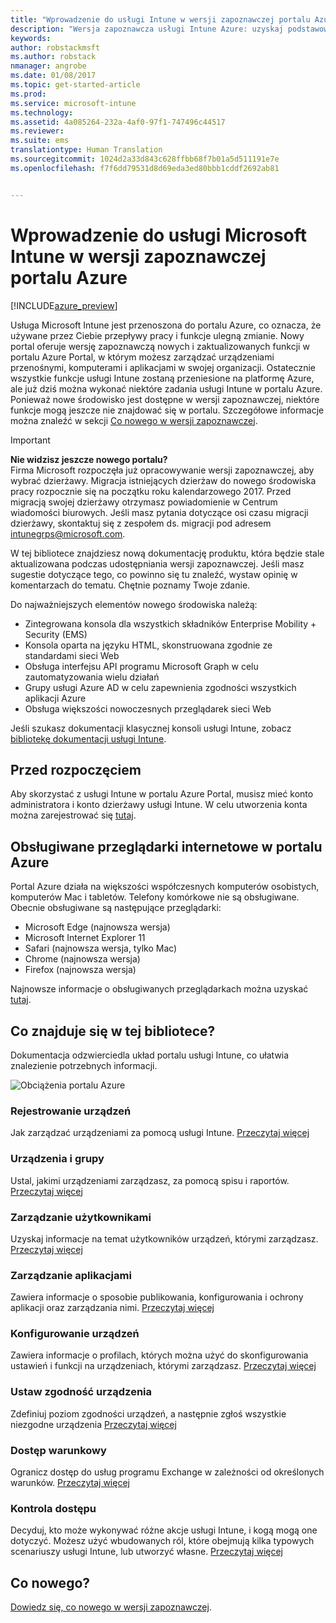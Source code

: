 ```yaml
---
title: "Wprowadzenie do usługi Intune w wersji zapoznawczej portalu Azure | Wersja zapoznawcza usługi Intune Azure | Dokumentacja firmy Microsoft"
description: "Wersja zapoznawcza usługi Intune Azure: uzyskaj podstawowe informacje o usłudze Intune w wersji zapoznawczej portalu Azure i o sposobach, w jakie może ona ułatwić zarządzanie urządzeniami."
keywords: 
author: robstackmsft
ms.author: robstack
nmanager: angrobe
ms.date: 01/08/2017
ms.topic: get-started-article
ms.prod: 
ms.service: microsoft-intune
ms.technology: 
ms.assetid: 4a085264-232a-4af0-97f1-747496c44517
ms.reviewer: 
ms.suite: ems
translationtype: Human Translation
ms.sourcegitcommit: 1024d2a33d843c628ffbb68f7b01a5d511191e7e
ms.openlocfilehash: f7f6dd79531d8d69eda3ed80bbb1cddf2692ab81


---
```



# <a name="introduction-to-microsoft-intune-in-the-azure-portal-preview"></a>Wprowadzenie do usługi Microsoft Intune w wersji zapoznawczej portalu Azure


[!INCLUDE[azure_preview](../includes/azure_preview.md)]

Usługa Microsoft Intune jest przenoszona do portalu Azure, co oznacza, że używane przez Ciebie przepływy pracy i funkcje ulegną zmianie.
Nowy portal oferuje wersję zapoznawczą nowych i zaktualizowanych funkcji w portalu Azure Portal, w którym możesz zarządzać urządzeniami przenośnymi, komputerami i aplikacjami w swojej organizacji.
Ostatecznie wszystkie funkcje usługi Intune zostaną przeniesione na platformę Azure, ale już dziś można wykonać niektóre zadania usługi Intune w portalu Azure. Ponieważ nowe środowisko jest dostępne w wersji zapoznawczej, niektóre funkcje mogą jeszcze nie znajdować się w portalu. Szczegółowe informacje można znaleźć w sekcji [Co nowego w wersji zapoznawczej](#what's-new-in-the-preview).

> [!IMPORTANT]
> **Nie widzisz jeszcze nowego portalu?**<br>
> Firma Microsoft rozpoczęła już opracowywanie wersji zapoznawczej, aby wybrać dzierżawy. Migracja istniejących dzierżaw do nowego środowiska pracy rozpocznie się na początku roku kalendarzowego 2017. Przed migracją swojej dzierżawy otrzymasz powiadomienie w Centrum wiadomości biurowych. Jeśli masz pytania dotyczące osi czasu migracji dzierżawy, skontaktuj się z zespołem ds. migracji pod adresem [intunegrps@microsoft.com](mailto:intunegrps@microsoft.com).


W tej bibliotece znajdziesz nową dokumentację produktu, która będzie stale aktualizowana podczas udostępniania wersji zapoznawczej. Jeśli masz sugestie dotyczące tego, co powinno się tu znaleźć, wystaw opinię w komentarzach do tematu. Chętnie poznamy Twoje zdanie.

<!--- You can view the new Intune technical preview console in Azure at [portal.azure.com]. --->

Do najważniejszych elementów nowego środowiska należą:

- Zintegrowana konsola dla wszystkich składników Enterprise Mobility + Security (EMS)
- Konsola oparta na języku HTML, skonstruowana zgodnie ze standardami sieci Web
- Obsługa interfejsu API programu Microsoft Graph w celu zautomatyzowania wielu działań
- Grupy usługi Azure AD w celu zapewnienia zgodności wszystkich aplikacji Azure
- Obsługa większości nowoczesnych przeglądarek sieci Web

Jeśli szukasz dokumentacji klasycznej konsoli usługi Intune, zobacz [bibliotekę dokumentacji usługi Intune](https://docs.microsoft.com/en-us/intune/).

## <a name="before-you-start"></a>Przed rozpoczęciem

Aby skorzystać z usługi Intune w portalu Azure Portal, musisz mieć konto administratora i konto dzierżawy usługi Intune. W celu utworzenia konta można zarejestrować się [tutaj](https://portal.office.com/Signup/Signup.aspx?OfferId=40BE278A-DFD1-470a-9EF7-9F2596EA7FF9&dl=INTUNE_A&ali=1#0%20).

## <a name="supported-web-browsers-for-the-azure-portal"></a>Obsługiwane przeglądarki internetowe w portalu Azure

Portal Azure działa na większości współczesnych komputerów osobistych, komputerów Mac i tabletów. Telefony komórkowe nie są obsługiwane.
Obecnie obsługiwane są następujące przeglądarki:

- Microsoft Edge (najnowsza wersja)
- Microsoft Internet Explorer 11
- Safari (najnowsza wersja, tylko Mac)
- Chrome (najnowsza wersja)
- Firefox (najnowsza wersja)

Najnowsze informacje o obsługiwanych przeglądarkach można uzyskać [tutaj](https://docs.microsoft.com/azure/azure-preview-portal-supported-browsers-devices).

## <a name="whats-in-this-library"></a>Co znajduje się w tej bibliotece?

Dokumentacja odzwierciedla układ portalu usługi Intune, co ułatwia znalezienie potrzebnych informacji.

![Obciążenia portalu Azure](./media/azure-portal-workloads.png)

<!--- ### Plan and design
Information to help you plan and design your Intune environment.
[Read more](/intune-azure/plan-and-design/get-started) --->
### <a name="enroll-devices"></a>Rejestrowanie urządzeń
Jak zarządzać urządzeniami za pomocą usługi Intune.
[Przeczytaj więcej](/intune-azure/enroll-devices/what-is)
### <a name="devices--groups"></a>Urządzenia i grupy
Ustal, jakimi urządzeniami zarządzasz, za pomocą spisu i raportów.
[Przeczytaj więcej](/intune-azure/manage-devices/what-is)
### <a name="manage-users"></a>Zarządzanie użytkownikami
Uzyskaj informacje na temat użytkowników urządzeń, którymi zarządzasz.
[Przeczytaj więcej](/intune-azure/manage-users/what-is)
### <a name="manage-apps"></a>Zarządzanie aplikacjami
Zawiera informacje o sposobie publikowania, konfigurowania i ochrony aplikacji oraz zarządzania nimi.
[Przeczytaj więcej](/intune-azure/manage-apps/what-is-app-management)
### <a name="configure-devices"></a>Konfigurowanie urządzeń
Zawiera informacje o profilach, których można użyć do skonfigurowania ustawień i funkcji na urządzeniach, którymi zarządzasz.
[Przeczytaj więcej](/intune-azure/configure-devices/what-are-device-profiles)
### <a name="set-device-compliance"></a>Ustaw zgodność urządzenia
Zdefiniuj poziom zgodności urządzeń, a następnie zgłoś wszystkie niezgodne urządzenia [Przeczytaj więcej](/intune-azure/set-device-compliance/what-is-device-compliance)
### <a name="conditional-access"></a>Dostęp warunkowy
Ogranicz dostęp do usług programu Exchange w zależności od określonych warunków.
[Przeczytaj więcej](/intune-azure/conditional-access/what-is-conditional-access)
### <a name="access-control"></a>Kontrola dostępu
Decyduj, kto może wykonywać różne akcje usługi Intune, i kogą mogą one dotyczyć. Możesz użyć wbudowanych ról, które obejmują kilka typowych scenariuszy usługi Intune, lub utworzyć własne.
[Przeczytaj więcej](/intune-azure/access-control/role-based-access-control)


## <a name="whats-new"></a>Co nowego?

[Dowiedz się, co nowego w wersji zapoznawczej](/intune-azure/introduction/whats-new).


<!--HONumber=Feb17_HO1-->


